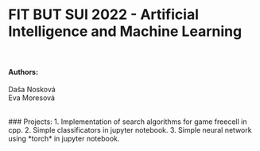 # FIT BUT SUI 2022 - Artificial Intelligence and Machine Learning
<br />

#### Authors:
Daša Nosková <br />
Eva Moresová

<br />
### Projects:
1. Implementation of search algorithms for game freecell in cpp.
2. Simple classificators in jupyter notebook.
3. Simple neural network using *torch* in jupyter notebook.
